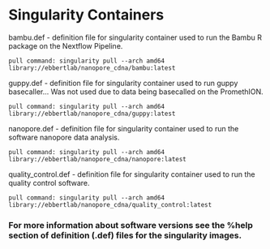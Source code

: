 # Singularity Containers




bambu.def - definition file for singularity container used to run the Bambu R package on the Nextflow Pipeline.

`pull command: singularity pull --arch amd64 library://ebbertlab/nanopore_cdna/bambu:latest`


guppy.def - definition file for singularity container used to run guppy basecaller... Was not used due to data being basecalled on the PromethION.

 `pull command: singularity pull --arch amd64 library://ebbertlab/nanopore_cdna/guppy:latest`
 


nanopore.def - definition file for singularity container used to run the software nanopore data analysis.

`pull command: singularity pull --arch amd64 library://ebbertlab/nanopore_cdna/nanopore:latest`



quality_control.def - definition file for singularity container used to run the quality control software.

`pull command: singularity pull --arch amd64 library://ebbertlab/nanopore_cdna/quality_control:latest`



### For more information about software versions see the %help section of definition (.def) files for the singularity images.
